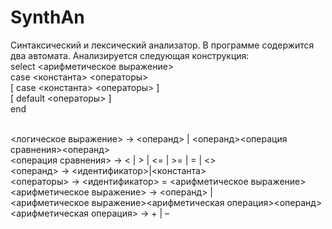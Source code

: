 # SynthAn
Синтаксический и лексический анализатор. В программе содержится два автомата. Анализируется следующая конструкция:
<br>select <арифметическое выражение>
<br>case <константа> <операторы>
<br>[ case <константа> <операторы> ]
<br>[ default <операторы> ]
<br>end

<br>&lt;логическое выражение&gt; → &lt;операнд&gt; | &lt;операнд&gt;&lt;операция сравнения&gt;&lt;операнд&gt;
<br>&lt;операция сравнения&gt; → &lt; | &gt; | &lt;= | &gt;= | = | &lt;&gt;
<br>&lt;операнд&gt; → &lt;идентификатор&gt;|&lt;константа&gt;
<br>&lt;операторы&gt; → &lt;идентификатор&gt; = &lt;арифметическое выражение&gt;
<br>&lt;арифметическое выражение&gt; → &lt;операнд&gt; |
<br>&lt;арифметическое выражение&gt;&lt;арифметическая операция&gt;&lt;операнд&gt;
<br>&lt;арифметическая операция&gt; → + | –

